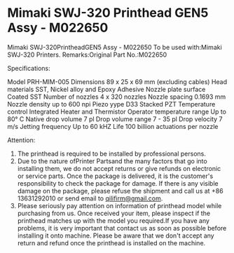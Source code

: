 # Mimaki SWJ-320 Printhead GEN5 Assy - M022650

Mimaki SWJ-320PrintheadGEN5 Assy - M022650
To be used with:Mimaki SWJ-320 Printers.
Remarks:Original
Part No.:M022650

Specifications:

Model	PRH-MIM-005
Dimensions	89 x    25 x 69 mm (excluding cables)
Head materials	SST, Nickel alloy and Epoxy    Adhesive
Nozzle plate surface	Coated SST
Number of nozzles	4 x 320 nozzles
Nozzle spacing	0.1693 mm
Nozzle density	up to 600 npi
Piezo yype	D33 Stacked PZT
Temperature control	Integrated Heater and Thermistor
Operator temperature range	Up to 80° C
Native drop volume	7 pl
Drop volume range	7 - 35 pl
Drop velocity	7 m/s
Jetting frequency	Up to 60 kHZ
Life	100 billion actuations per nozzle


Attention:
1. The printhead is required to be installed by professional persons.
2. Due to the nature ofPrinter Partsand the many factors that go into installing them, we do not accept returns or give refunds on electronic or service parts. Once the package is delivered, it is the customer's responsibility to check the package for damage. If there is any visible damage on the package, please refuse the shipment and call us at +86 13631292010 or send email to qilifirm@gmail.com.
3. Please seriously pay attention on information of printhead model while purchasing from us. Once received your item, please inspect if the printhead matches up with the model you required.If you have any problems, it is very important that contact us as soon as possible before installing it onto machine. Please be aware that we don't accept any return and refund once the printhead is installed on the machine.

